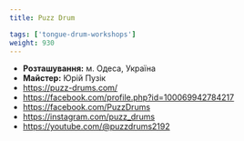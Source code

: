 ```yaml
---
title: Puzz Drum

tags: ['tongue-drum-workshops']
weight: 930
---
```



- **Розташування:** м. Одеса, Україна
- **Майстер:** Юрій Пузік
- https://puzz-drums.com/
- https://facebook.com/profile.php?id=100069942784217
- https://facebook.com/PuzzDrums
- https://instagram.com/puzz_drums
- https://youtube.com/@puzzdrums2192

